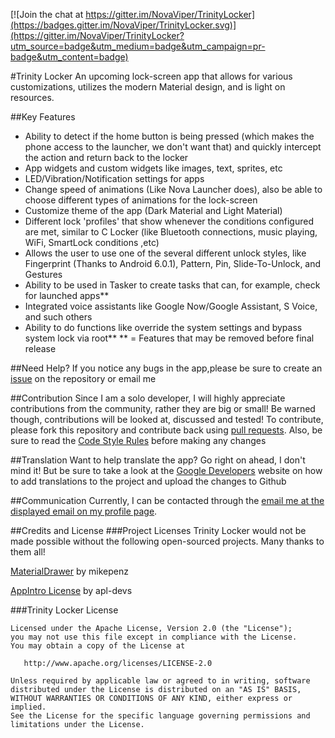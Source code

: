 [![Join the chat at https://gitter.im/NovaViper/TrinityLocker](https://badges.gitter.im/NovaViper/TrinityLocker.svg)](https://gitter.im/NovaViper/TrinityLocker?utm_source=badge&utm_medium=badge&utm_campaign=pr-badge&utm_content=badge)

#Trinity Locker
An upcoming lock-screen app that allows for various customizations, utilizes the modern Material design, and is light on resources.

##Key Features
 -  Ability to detect if the home button is being pressed (which makes the phone access to the launcher, we don't want that) and quickly intercept the action and return back to the locker
 - App widgets and custom widgets like images, text, sprites, etc
 - LED/Vibration/Notification settings for apps
 - Change speed of animations (Like Nova Launcher does), also be able to choose different types of animations for the lock-screen
 - Customize theme of the app (Dark Material and Light Material)
 - Different lock 'profiles' that show whenever the conditions configured are met, similar to C Locker (like Bluetooth connections, music playing, WiFi, SmartLock conditions ,etc)
 - Allows the user to use one of the several different unlock styles, like Fingerprint (Thanks to Android 6.0.1), Pattern, Pin, Slide-To-Unlock, and Gestures
 - Ability to be used in Tasker to create tasks that can, for example, check for launched apps**
 - Integrated voice assistants like Google Now/Google Assistant, S Voice, and such others
 - Ability to do functions like override the system settings and bypass system lock via root**
** = Features that may be removed before final release

##Need Help?
If you notice any bugs in the app,please be sure to create an [issue](https://github.com/NovaViper/TrinityLocker/issues) on the repository or email me

##Contribution
Since I am a solo developer, I will highly appreciate contributions from the community, rather they are big or small! Be warned though, contributions will be looked at, discussed and tested!
To contribute, please fork this repository and contribute back using [pull requests](https://github.com/NovaViper/TrinityLocker/pulls). Also, be sure to read the [Code Style Rules](https://github.com/NovaViper/TrinityLocker/wiki/TL-Code-Style-Rules) before making any changes

##Translation
Want to help translate the app? Go right on ahead, I don't mind it! But be sure to take a look at the [Google Developers](https://developer.android.com/training/basics/supporting-devices/languages.html) website on how to add translations to the project and upload the changes to Github

##Communication
Currently, I can be contacted through the [email me at the displayed email on my profile page](https://github.com/NovaViper). 

##Credits and License
###Project Licenses
Trinity Locker would not be made possible without the following open-sourced projects. Many thanks to them all!

[MaterialDrawer](https://github.com/mikepenz/MaterialDrawer#license) by mikepenz

[AppIntro License](https://github.com/apl-devs/AppIntro/blob/master/LICENSE) by apl-devs


###Trinity Locker License

    Licensed under the Apache License, Version 2.0 (the "License");
    you may not use this file except in compliance with the License.
    You may obtain a copy of the License at

       http://www.apache.org/licenses/LICENSE-2.0

    Unless required by applicable law or agreed to in writing, software
    distributed under the License is distributed on an "AS IS" BASIS,
    WITHOUT WARRANTIES OR CONDITIONS OF ANY KIND, either express or implied.
    See the License for the specific language governing permissions and
    limitations under the License.
